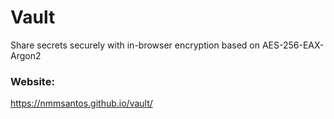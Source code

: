 # Vault

Share secrets securely with in-browser encryption based on AES-256-EAX-Argon2

### Website:

https://nmmsantos.github.io/vault/
